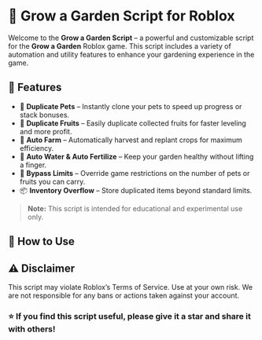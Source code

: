 # 🌱 Grow a Garden Script for Roblox

Welcome to the **Grow a Garden Script** – a powerful and customizable script for the **Grow a Garden** Roblox game. This script includes a variety of automation and utility features to enhance your gardening experience in the game.

## 🔧 Features

- 🐾 **Duplicate Pets** – Instantly clone your pets to speed up progress or stack bonuses.
- 🍓 **Duplicate Fruits** – Easily duplicate collected fruits for faster leveling and more profit.
- 🌿 **Auto Farm** – Automatically harvest and replant crops for maximum efficiency.
- 🌻 **Auto Water & Auto Fertilize** – Keep your garden healthy without lifting a finger.
- 🧱 **Bypass Limits** – Override game restrictions on the number of pets or fruits you can carry.
- 📦 **Inventory Overflow** – Store duplicated items beyond standard limits.

> **Note:** This script is intended for educational and experimental use only.

## 📝 How to Use

## ⚠️ Disclaimer

This script may violate Roblox’s Terms of Service. Use at your own risk. We are not responsible for any bans or actions taken against your account.

### ⭐ If you find this script useful, please give it a star and share it with others!

